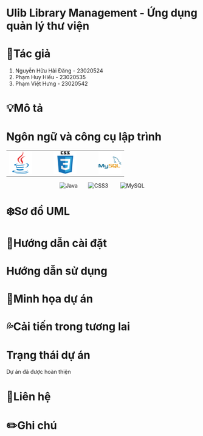 # Ulib Library Management - Ứng dụng quản lý thư viện
# 🐋Tác giả
1. Nguyễn Hữu Hải Đăng - 23020524
2. Phạm Huy Hiếu - 23020535
3. Phạm Việt Hưng - 23020542
# 💡Mô tả
# Ngôn ngữ và công cụ lập trình 
<table align="center">
  <tr>
    <!-- Java -->
    <td>
      <a href="https://www.java.com" target="_blank" rel="noreferrer">
        <img src="https://raw.githubusercontent.com/devicons/devicon/master/icons/java/java-original.svg" alt="java" width="60" height="60" />
      </a>
    </td>
    <td width="30"></td>
    <!-- CSS -->
    <td>
      <a href="https://www.w3schools.com/css/" target="_blank" rel="noreferrer">
        <img src="https://raw.githubusercontent.com/devicons/devicon/master/icons/css3/css3-original-wordmark.svg" alt="css3" width="60" height="60" />
      </a>
    </td>
    <td width="30"></td>
    <!-- MySQL -->
    <td>
      <a href="https://www.mysql.com/" target="_blank" rel="noreferrer">
        <img src="https://raw.githubusercontent.com/devicons/devicon/master/icons/mysql/mysql-original-wordmark.svg" alt="mysql" width="60" height="60" />
      </a>
    </td>
  </tr>
</table>


<p align="center">
  <img src="https://img.shields.io/badge/java-%23ED8B00.svg?style=for-the-badge&logo=openjdk&logoColor=white" alt="Java" />
  &nbsp;&nbsp;&nbsp;&nbsp;&nbsp;
  <img src="https://img.shields.io/badge/css3-%231572B6.svg?style=for-the-badge&logo=css3&logoColor=white" alt="CSS3" />
  &nbsp;&nbsp;&nbsp;&nbsp;&nbsp;&nbsp;
  <img src="https://img.shields.io/badge/mysql-4479A1.svg?style=for-the-badge&logo=mysql&logoColor=white" alt="MySQL" />
</p>




# ❄️Sơ đồ UML
# 🚀Hướng dẫn cài đặt
# Hướng dẫn sử dụng
# 🐸Minh họa dự án 
# 💦Cải tiến trong tương lai
# Trạng thái dự án 
Dự án đã được hoàn thiện 
# 📧Liên hệ
# ✏️Ghi chú
